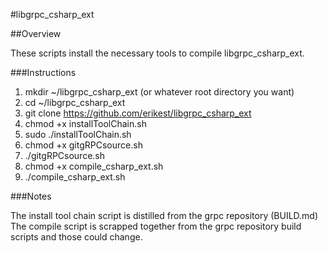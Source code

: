 #libgrpc_csharp_ext

##Overview

These scripts install the necessary tools to compile libgrpc_csharp_ext.

###Instructions

1. mkdir ~/libgrpc_csharp_ext (or whatever root directory you want)
2. cd ~/libgrpc_csharp_ext
2. git clone https://github.com/erikest/libgrpc_csharp_ext
3. chmod +x installToolChain.sh
4. sudo ./installToolChain.sh
5. chmod +x gitgRPCsource.sh
6. ./gitgRPCsource.sh
7. chmod +x compile_csharp_ext.sh
8. ./compile_csharp_ext.sh

###Notes

The install tool chain script is distilled from the grpc repository (BUILD.md)
The compile script is scrapped together from the grpc repository build scripts and those could change.
